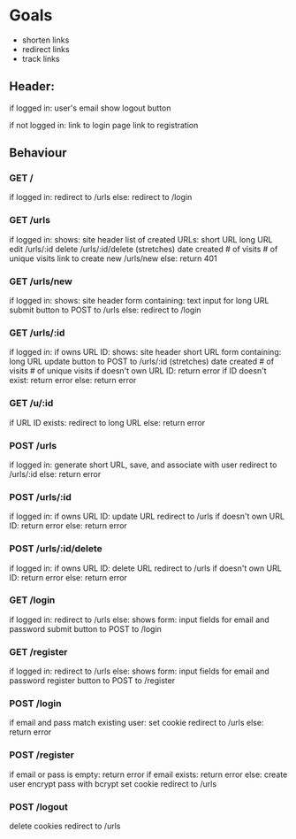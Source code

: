 # Goals

- shorten links 
- redirect links
- track links

## Header:

if logged in:
  user's email
  show logout button

if not logged in:
  link to login page
  link to registration

## Behaviour

### GET /
if logged in:
  redirect to /urls
else:
  redirect to /login

### GET /urls
if logged in:
  shows:
    site header
    list of created URLs:
      short URL
      long URL
      edit                    /urls/:id
      delete                  /urls/:id/delete
      (stretches)
      date created
      # of visits
      # of unique visits
    link to create new        /urls/new
else:
  return 401

### GET /urls/new
if logged in:
  shows:
    site header
    form containing:
      text input for long URL
      submit button to POST to /urls
else:
  redirect to /login

### GET /urls/:id
if logged in:
  if owns URL ID:
    shows:
      site header
      short URL 
      form containing:
        long URL
        update button to POST to /urls/:id
      (stretches)
      date created
      # of visits
      # of unique visits
  if doesn't own URL ID:
    return error
  if ID doesn't exist:
    return error
else:
  return error

### GET /u/:id
if URL ID exists:
  redirect to long URL
else:
  return error

### POST /urls
if logged in:
  generate short URL, save, and associate with user
  redirect to /urls/:id
else:
  return error

### POST /urls/:id
if logged in:
  if owns URL ID:
    update URL
    redirect to /urls
  if doesn't own URL ID:
    return error
else:
  return error

### POST /urls/:id/delete
if logged in:
  if owns URL ID:
    delete URL
    redirect to /urls
  if doesn't own URL ID:
    return error
else:
  return error

### GET /login
if logged in:
  redirect to /urls
else:
  shows form:
    input fields for email and password
    submit button to POST to /login

### GET /register
if logged in:
  redirect to /urls
else: 
  shows form:
    input fields for email and password
    register button to POST to /register

### POST /login
if email and pass match existing user:
  set cookie
  redirect to /urls
else:
  return error

### POST /register
if email or pass is empty:
  return error
if email exists:
  return error
else:
  create user
  encrypt pass with bcrypt
  set cookie
  redirect to /urls

### POST /logout
  delete cookies
  redirect to /urls